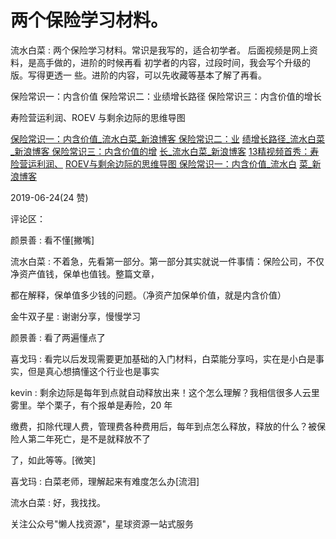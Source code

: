 # 两个保险学习材料。

流水白菜 : 两个保险学习材料。常识是我写的，适合初学者。 后面视频是网上资料，是高手做的，进阶的时候再看 初学者的内容，过段时间，我会写个升级的版。写得更透一 些。进阶的内容，可以先收藏等基本了解了再看。

保险常识一：内含价值 保险常识二：业绩增长路径 保险常识三：内含价值的增长

寿险营运利润、ROEV 与剩余边际的思维导图

[保险常识一：内含价值](http://blog.sina.com.cn/s/blog_686cd6a90102xh7a.html)[_](http://blog.sina.com.cn/s/blog_686cd6a90102xh7a.html)[流水白菜](http://blog.sina.com.cn/s/blog_686cd6a90102xh7a.html)[_](http://blog.sina.com.cn/s/blog_686cd6a90102xh7a.html)[新浪博客 保险常识二：业](http://blog.sina.com.cn/s/blog_686cd6a90102xh7a.html) [](http://blog.sina.com.cn/s/blog_686cd6a90102xhdr.html) [绩增长路径](http://blog.sina.com.cn/s/blog_686cd6a90102xhdr.html)[_](http://blog.sina.com.cn/s/blog_686cd6a90102xhdr.html)[流水白菜](http://blog.sina.com.cn/s/blog_686cd6a90102xhdr.html)[_](http://blog.sina.com.cn/s/blog_686cd6a90102xhdr.html)[新浪博客 保险常识三：内含价值的增](http://blog.sina.com.cn/s/blog_686cd6a90102xhdr.html) [](https://mp.weixin.qq.com/s/XoIL-VLSVDkDejifTI2l1A) [长](https://mp.weixin.qq.com/s/XoIL-VLSVDkDejifTI2l1A)[_](https://mp.weixin.qq.com/s/XoIL-VLSVDkDejifTI2l1A)[流水白菜](https://mp.weixin.qq.com/s/XoIL-VLSVDkDejifTI2l1A)[_](https://mp.weixin.qq.com/s/XoIL-VLSVDkDejifTI2l1A)[新浪博客](https://mp.weixin.qq.com/s/XoIL-VLSVDkDejifTI2l1A) [13](https://mp.weixin.qq.com/s/XoIL-VLSVDkDejifTI2l1A)[精视频首秀：寿险营运利润、](https://mp.weixin.qq.com/s/XoIL-VLSVDkDejifTI2l1A) [](http://blog.sina.com.cn/s/blog_95eb6b130102xc4r.html) [ROEV](http://blog.sina.com.cn/s/blog_95eb6b130102xc4r.html)[与剩余边际的思维导图 保险常识一：内含价值](http://blog.sina.com.cn/s/blog_95eb6b130102xc4r.html)[_](http://blog.sina.com.cn/s/blog_95eb6b130102xc4r.html)[流水白](http://blog.sina.com.cn/s/blog_95eb6b130102xc4r.html) [](http://blog.sina.com.cn/s/blog_95eb6b130102xc4r.html) [菜](http://blog.sina.com.cn/s/blog_95eb6b130102xc4r.html)[_](http://blog.sina.com.cn/s/blog_95eb6b130102xc4r.html)[新浪博客](http://blog.sina.com.cn/s/blog_95eb6b130102xc4r.html)

2019-06-24(24 赞)

评论区：

颜景善 : 看不懂[撇嘴]

流水白菜 : 不着急，先看第一部分。第一部分其实就说一件事情：保险公司，不仅净资产值钱，保单也值钱。整篇文章，

都在解释，保单值多少钱的问题。（净资产加保单价值，就是内含价值）

金牛双子星 : 谢谢分享，慢慢学习

颜景善 : 看了两遍懂点了

喜戈玛 : 看完以后发现需要更加基础的入门材料，白菜能分享吗，实在是小白是事实，但是真心想搞懂这个行业也是事实

kevin : 剩余边际是每年到点就自动释放出来！这个怎么理解？我相信很多人云里雾里。举个栗子，有个报单是寿险，20 年

缴费，扣除代理人费，管理费各种费用后，每年到点怎么释放，释放的什么？被保险人第二年死亡，是不是就释放不了

了，如此等等。[微笑]

喜戈玛 : 白菜老师，理解起来有难度怎么办[流泪]

流水白菜 : 好，我找找。

关注公众号"懒人找资源"，星球资源一站式服务